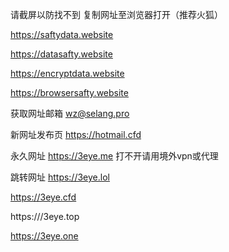 请截屏以防找不到
复制网址至浏览器打开（推荐火狐）

https://saftydata.website

https://datasafty.website

https://encryptdata.website

https://browsersafty.website

获取网址邮箱
wz@selang.pro

新网址发布页
https://hotmail.cfd

永久网址
https://3eye.me
打不开请用境外vpn或代理

跳转网址
https://3eye.lol

https://3eye.cfd

https:///3eye.top

https://3eye.one
